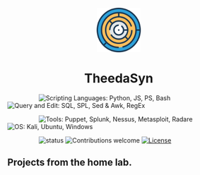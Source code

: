 <p align="center"><img width=20% src="https://github.com/cmgorke/hLab/blob/master/resources/images/png-colored-round-Labyrinth.png"></p>
<h1 align="center">TheedaSyn</h1>

&nbsp;&nbsp;&nbsp;&nbsp;&nbsp;&nbsp;&nbsp;&nbsp;&nbsp;&nbsp;&nbsp;&nbsp;&nbsp;&nbsp;&nbsp;&nbsp;&nbsp;
![Scripting Languages: Python, JS, PS, Bash](https://img.shields.io/badge/scripting-Python%20%7C%20JS%20%7C%20PS%20%7C%20Bash%20-blue.svg)
![Query and Edit: SQL, SPL, Sed & Awk, RegEx](https://img.shields.io/badge/query%20%26%20edit-SQL%20%7C%20SPL%20%7C%20Sed%20%26%20Awk%20%7C%20RegEx-blue.svg)

&nbsp;&nbsp;&nbsp;&nbsp;&nbsp;&nbsp;&nbsp;&nbsp;&nbsp;&nbsp;&nbsp;&nbsp;&nbsp;&nbsp;&nbsp;&nbsp;&nbsp;
![Tools: Puppet, Splunk, Nessus, Metasploit, Radare](https://img.shields.io/badge/tools-Puppet%20%7C%20Splunk%20%7C%20Nessus%20%7C%20Metasploit%20%7C%20Radare-green.svg)
![OS: Kali, Ubuntu, Windows](https://img.shields.io/badge/os-Kali%2C%20Ubuntu%2C%20Windows-green.svg)

&nbsp;&nbsp;&nbsp;&nbsp;&nbsp;&nbsp;&nbsp;&nbsp;&nbsp;&nbsp;&nbsp;&nbsp;&nbsp;&nbsp;&nbsp;&nbsp;&nbsp;
![status](https://img.shields.io/badge/status-creating-red.svg)
![Contributions welcome](https://img.shields.io/badge/contributions-welcome-orange.svg)
[![License](https://img.shields.io/badge/license-MIT-blue.svg)](https://opensource.org/licenses/MIT)


<h2>Projects from the home lab.</h2>
